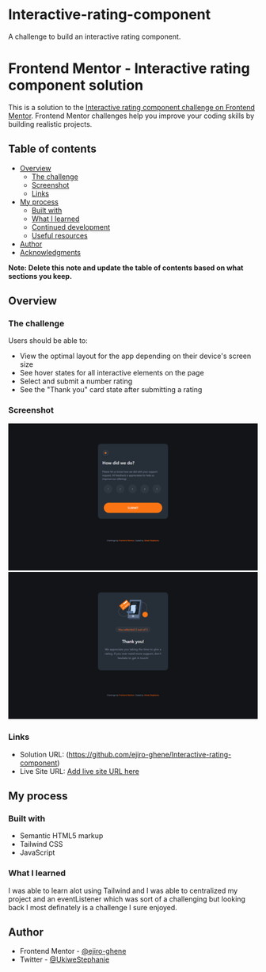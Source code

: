 # Interactive-rating-component
A challenge to build an interactive rating component.
# Frontend Mentor - Interactive rating component solution

This is a solution to the [Interactive rating component challenge on Frontend Mentor](https://www.frontendmentor.io/challenges/interactive-rating-component-koxpeBUmI). Frontend Mentor challenges help you improve your coding skills by building realistic projects.

## Table of contents

- [Overview](#overview)
  - [The challenge](#the-challenge)
  - [Screenshot](#screenshot)
  - [Links](#links)
- [My process](#my-process)
  - [Built with](#built-with)
  - [What I learned](#what-i-learned)
  - [Continued development](#continued-development)
  - [Useful resources](#useful-resources)
- [Author](#author)
- [Acknowledgments](#acknowledgments)

**Note: Delete this note and update the table of contents based on what sections you keep.**

## Overview

### The challenge

Users should be able to:

- View the optimal layout for the app depending on their device's screen size
- See hover states for all interactive elements on the page
- Select and submit a number rating
- See the "Thank you" card state after submitting a rating

### Screenshot

![](./images/ratingcard.png)
![](./images/thankyou-card.png)

### Links

- Solution URL: (https://github.com/ejiro-ghene/Interactive-rating-component)
- Live Site URL: [Add live site URL here](https://your-live-site-url.com)

## My process

### Built with

- Semantic HTML5 markup
- Tailwind CSS
- JavaScript

### What I learned

I was able to learn alot using Tailwind and I was able to centralized my project and an eventListener which was sort of a challenging but looking back I most definately is a challenge I sure enjoyed.

## Author

- Frontend Mentor - [@ejiro-ghene](https://www.frontendmentor.io/profile/ejiro-ghene)
- Twitter - [@UkiweStephanie](https://www.twitter.com/UkiweStephanie)
